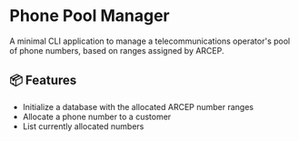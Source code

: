 # Phone Pool Manager

A minimal CLI application to manage a telecommunications operator's pool of phone numbers, based on ranges assigned by ARCEP.

## 📦 Features

- Initialize a database with the allocated ARCEP number ranges
- Allocate a phone number to a customer
- List currently allocated numbers

